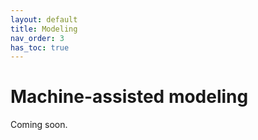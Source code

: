```yaml
---
layout: default
title: Modeling
nav_order: 3
has_toc: true
---
```

# Machine-assisted modeling

Coming soon.
